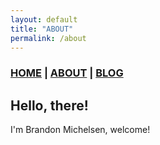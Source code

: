 ```yaml
---
layout: default
title: "ABOUT"
permalink: /about
---
```


### [HOME](./) | [ABOUT](/about) | [BLOG](/blog)

## Hello, there!
I'm Brandon Michelsen, welcome! 
